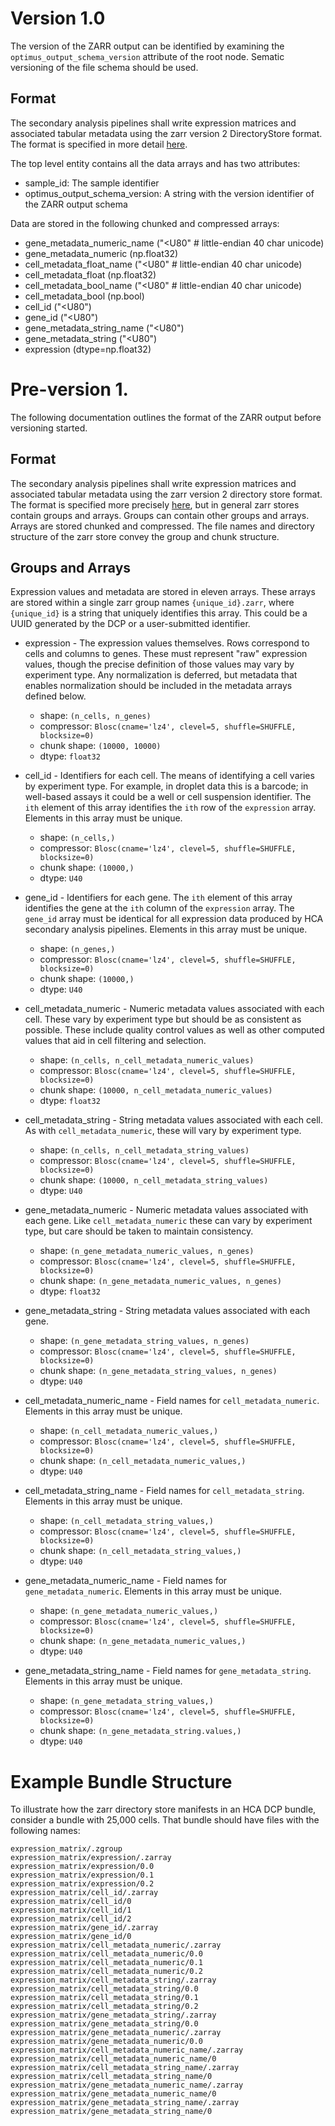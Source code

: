 # Version 1.0
The version of the ZARR output can be identified by examining the `optimus_output_schema_version` attribute of the root node. Sematic versioning of the file schema should be used.

## Format

The secondary analysis pipelines shall write expression matrices and associated tabular metadata using the zarr version 2 DirectoryStore format. The format is specified in more detail [here](https://zarr.readthedocs.io/en/stable/spec/v2.html).

The top level entity contains all the data arrays and has two attributes:

- sample_id: The sample identifier
- optimus_output_schema_version: A string with the version identifier of the ZARR output schema

Data are stored in the following chunked and compressed arrays:

- gene_metadata_numeric_name ("<U80" # little-endian 40 char unicode)
- gene_metadata_numeric (np.float32)
- cell_metadata_float_name ("<U80"  # little-endian 40 char unicode)
- cell_metadata_float (np.float32)
- cell_metadata_bool_name ("<U80"  # little-endian 40 char unicode)
- cell_metadata_bool (np.bool)
- cell_id ("<U80")
- gene_id ("<U80")
- gene_metadata_string_name ("<U80")
- gene_metadata_string ("<U80")
- expression (dtype=np.float32)

# Pre-version 1.
The following documentation outlines the format of the ZARR output before versioning started.


## Format

The secondary analysis pipelines shall write expression matrices and associated tabular metadata using the zarr version 2 directory store format. The format is specified more precisely [here](https://zarr.readthedocs.io/en/stable/spec/v2.html), but in general zarr stores contain groups and arrays. Groups can contain other groups and arrays. Arrays are stored chunked and compressed. The file names and directory structure of the zarr store convey the group and chunk structure.

## Groups and Arrays

Expression values and metadata are stored in eleven arrays. These arrays are stored within a single zarr group names `{unique_id}.zarr`, where `{unique_id}` is a string that uniquely identifies this array. This could be a UUID generated by the DCP or a user-submitted identifier.

- expression - The expression values themselves. Rows correspond to cells and columns to genes. These must represent "raw" expression values, though the precise definition of those values may vary by experiment type. Any normalization is deferred, but metadata that enables normalization should be included in the
  metadata arrays defined below.
  - shape: `(n_cells, n_genes)`
  - compressor: `Blosc(cname='lz4', clevel=5, shuffle=SHUFFLE, blocksize=0)`
  - chunk shape: `(10000, 10000)`
  - dtype: `float32`

- cell_id - Identifiers for each cell. The means of identifying a cell varies by experiment type. For example, in droplet data this is a barcode; in well-based assays it could be a well or cell suspension identifier. The `ith` element of this array identifies the `ith` row of the `expression` array. Elements in this array must be unique.
  - shape: `(n_cells,)`
  - compressor: `Blosc(cname='lz4', clevel=5, shuffle=SHUFFLE, blocksize=0)`
  - chunk shape: `(10000,)`
  - dtype: `U40`

- gene_id - Identifiers for each gene. The `ith` element of this array identifies the gene at the `ith` column of the `expression` array. The `gene_id` array must be identical for all expression data produced by HCA secondary analysis pipelines. Elements in this array must be unique.
  - shape: `(n_genes,)`
  - compressor: `Blosc(cname='lz4', clevel=5, shuffle=SHUFFLE, blocksize=0)`
  - chunk shape: `(10000,)`
  - dtype: `U40`

- cell_metadata_numeric - Numeric metadata values associated with each cell. These vary by experiment type but should be as consistent as possible. These include quality control values as well as other computed values that aid in cell filtering and selection.
  - shape: `(n_cells, n_cell_metadata_numeric_values)`
  - compressor: `Blosc(cname='lz4', clevel=5, shuffle=SHUFFLE, blocksize=0)`
  - chunk shape: `(10000, n_cell_metadata_numeric_values)`
  - dtype: `float32`

- cell_metadata_string - String metadata values associated with each cell. As with `cell_metadata_numeric`, these will vary by experiment type.
  - shape: `(n_cells, n_cell_metadata_string_values)`
  - compressor: `Blosc(cname='lz4', clevel=5, shuffle=SHUFFLE, blocksize=0)`
  - chunk shape: `(10000, n_cell_metadata_string_values)`
  - dtype: `U40`

- gene_metadata_numeric - Numeric metadata values associated with each gene. Like `cell_metadata_numeric` these can vary by experiment type, but care should be taken to maintain consistency. 
  - shape: `(n_gene_metadata_numeric_values, n_genes)`
  - compressor: `Blosc(cname='lz4', clevel=5, shuffle=SHUFFLE, blocksize=0)`
  - chunk shape: `(n_gene_metadata_numeric_values, n_genes)`
  - dtype: `float32`

- gene_metadata_string - String metadata values associated with each gene.
  - shape: `(n_gene_metadata_string_values, n_genes)`
  - compressor: `Blosc(cname='lz4', clevel=5, shuffle=SHUFFLE, blocksize=0)`
  - chunk shape: `(n_gene_metadata_string_values, n_genes)`
  - dtype: `U40`

- cell_metadata_numeric_name - Field names for `cell_metadata_numeric`. Elements in this array must be unique.
  - shape: `(n_cell_metadata_numeric_values,)`
  - compressor: `Blosc(cname='lz4', clevel=5, shuffle=SHUFFLE, blocksize=0)`
  - chunk shape: `(n_cell_metadata_numeric_values,)`
  - dtype: `U40`

- cell_metadata_string_name - Field names for `cell_metadata_string`. Elements in this array must be unique.
  - shape: `(n_cell_metadata_string_values,)`
  - compressor: `Blosc(cname='lz4', clevel=5, shuffle=SHUFFLE, blocksize=0)`
  - chunk shape: `(n_cell_metadata_string_values,)`
  - dtype: `U40`

- gene_metadata_numeric_name - Field names for `gene_metadata_numeric`. Elements in this array must be unique.
  - shape: `(n_gene_metadata_numeric_values,)`
  - compressor: `Blosc(cname='lz4', clevel=5, shuffle=SHUFFLE, blocksize=0)`
  - chunk shape: `(n_gene_metadata_numeric_values,)`
  - dtype: `U40`

- gene_metadata_string_name - Field names for `gene_metadata_string`. Elements in this array must be unique.
  - shape: `(n_gene_metadata_string_values,)`
  - compressor: `Blosc(cname='lz4', clevel=5, shuffle=SHUFFLE, blocksize=0)`
  - chunk shape: `(n_gene_metadata_string.values,)`
  - dtype: `U40`

# Example Bundle Structure

To illustrate how the zarr directory store manifests in an HCA DCP bundle,
consider a bundle with 25,000 cells. That bundle should have files with the
following names:

```
expression_matrix/.zgroup
expression_matrix/expression/.zarray
expression_matrix/expression/0.0
expression_matrix/expression/0.1
expression_matrix/expression/0.2
expression_matrix/cell_id/.zarray
expression_matrix/cell_id/0
expression_matrix/cell_id/1
expression_matrix/cell_id/2
expression_matrix/gene_id/.zarray
expression_matrix/gene_id/0
expression_matrix/cell_metadata_numeric/.zarray
expression_matrix/cell_metadata_numeric/0.0
expression_matrix/cell_metadata_numeric/0.1
expression_matrix/cell_metadata_numeric/0.2
expression_matrix/cell_metadata_string/.zarray
expression_matrix/cell_metadata_string/0.0
expression_matrix/cell_metadata_string/0.1
expression_matrix/cell_metadata_string/0.2
expression_matrix/gene_metadata_string/.zarray
expression_matrix/gene_metadata_string/0.0
expression_matrix/gene_metadata_numeric/.zarray
expression_matrix/gene_metadata_numeric/0.0
expression_matrix/cell_metadata_numeric_name/.zarray
expression_matrix/cell_metadata_numeric_name/0
expression_matrix/cell_metadata_string_name/.zarray
expression_matrix/cell_metadata_string_name/0
expression_matrix/gene_metadata_numeric_name/.zarray
expression_matrix/gene_metadata_numeric_name/0
expression_matrix/gene_metadata_string_name/.zarray
expression_matrix/gene_metadata_string_name/0
```
